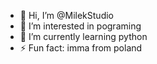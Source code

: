 - 👋 Hi, I’m @MilekStudio
- 👀 I’m interested in pograming
- 🌱 I’m currently learning python
- ⚡ Fun fact: imma from poland

<!---
MilekStudio/MilekStudio is a ✨ special ✨ repository because its `README.md` (this file) appears on your GitHub profile.
You can click the Preview link to take a look at your changes.
--->
